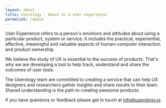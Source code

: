 ```yaml
---
layout: about
title: Userology - About us & user experience 
permalink: /about
---
```


User Experience refers to a person's emotions and attitudes about using a particular product, system or service. It includes the practical, experiential, affective, meaningful and valuable aspects of human–computer interaction and product ownership. 

We believe the study of UX is essential to the success of products. That's why we are developing a tool to help track, understand and share the outcomes of user tests. 

The Userology team are committed to creating a service that can help UX designers and researchers gather insights and share results to their team. Shared understanding is the path to creating awesome products.

If you have questions or feedback please get in touch at [info@userology.io](mailto:info@userology.io)
